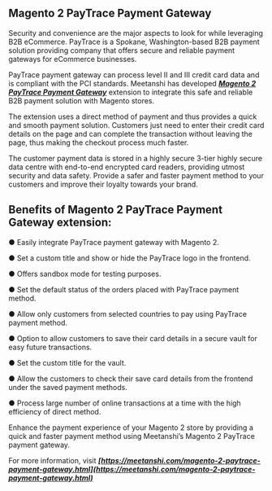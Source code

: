 ## Magento 2 PayTrace Payment Gateway

Security and convenience are the major aspects to look for while leveraging B2B eCommerce. PayTrace is a Spokane, Washington-based B2B payment solution providing company that offers secure and reliable payment gateways for eCommerce businesses.

PayTrace payment gateway can process level II and III credit card data and is compliant with the PCI standards. Meetanshi has developed ***[Magento 2 PayTrace Payment Gateway](https://meetanshi.com/magento-2-paytrace-payment-gateway.html)*** extension to integrate this safe and reliable B2B payment solution with Magento stores.

The extension uses a direct method of payment and thus provides a quick and smooth payment solution. Customers just need to enter their credit card details on the page and can complete the transaction without leaving the page, thus making the checkout process much faster.

The customer payment data is stored in a highly secure 3-tier highly secure data centre with end-to-end encrypted card readers, providing utmost security and data safety. Provide a safer and faster payment method to your customers and improve their loyalty towards your brand.

## Benefits of Magento 2 PayTrace Payment Gateway extension:

● Easily integrate PayTrace payment gateway with Magento 2.

● Set a custom title and show or hide the PayTrace logo in the frontend.

● Offers sandbox mode for testing purposes.

● Set the default status of the orders placed with PayTrace payment method.

● Allow only customers from selected countries to pay using PayTrace payment method.

● Option to allow customers to save their card details in a secure vault for easy future transactions.

● Set the custom title for the vault.

● Allow the customers to check their save card details from the frontend under the saved payment methods.

● Process large number of online transactions at a time with the high efficiency of direct method.

Enhance the payment experience of your Magento 2 store by providing a quick and faster payment method using Meetanshi’s Magento 2 PayTrace payment gateway.

For more information, visit ***[https://meetanshi.com/magento-2-paytrace-payment-gateway.html](https://meetanshi.com/magento-2-paytrace-payment-gateway.html)***
